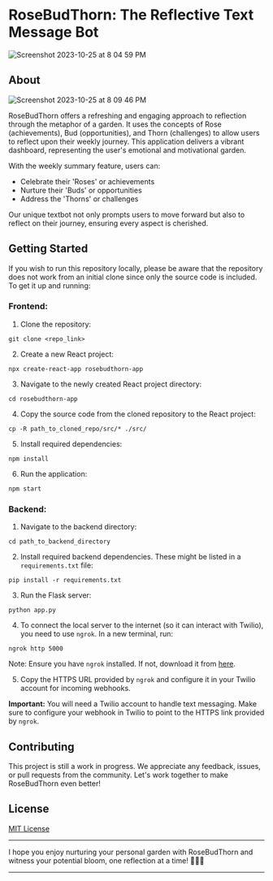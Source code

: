 # RoseBudThorn: The Reflective Text Message Bot
![Screenshot 2023-10-25 at 8 04 59 PM](https://github.com/MarlonGrandy/RoseBudThorn/assets/106160715/c2cf765c-ef5e-4d4e-b551-743d03ba01ad)

## About
![Screenshot 2023-10-25 at 8 09 46 PM](https://github.com/MarlonGrandy/RoseBudThorn/assets/106160715/61efd02f-33a2-4f49-9869-f995e2897a33)

RoseBudThorn offers a refreshing and engaging approach to reflection through the metaphor of a garden. It uses the concepts of Rose (achievements), Bud (opportunities), and Thorn (challenges) to allow users to reflect upon their weekly journey. This application delivers a vibrant dashboard, representing the user's emotional and motivational garden.

With the weekly summary feature, users can:
- Celebrate their 'Roses' or achievements
- Nurture their 'Buds' or opportunities
- Address the 'Thorns' or challenges

Our unique textbot not only prompts users to move forward but also to reflect on their journey, ensuring every aspect is cherished.


## Getting Started

If you wish to run this repository locally, please be aware that the repository does not work from an initial clone since only the source code is included. To get it up and running:

### Frontend:

1. Clone the repository:
```
git clone <repo_link>
```

2. Create a new React project:
```
npx create-react-app rosebudthorn-app
```

3. Navigate to the newly created React project directory:
```
cd rosebudthorn-app
```

4. Copy the source code from the cloned repository to the React project:
```
cp -R path_to_cloned_repo/src/* ./src/
```

5. Install required dependencies:
```
npm install
```

6. Run the application:
```
npm start
```

### Backend:

1. Navigate to the backend directory:
```
cd path_to_backend_directory
```

2. Install required backend dependencies. These might be listed in a `requirements.txt` file:
```
pip install -r requirements.txt
```

3. Run the Flask server:
```
python app.py
```

4. To connect the local server to the internet (so it can interact with Twilio), you need to use `ngrok`. In a new terminal, run:
```
ngrok http 5000
```

Note: Ensure you have `ngrok` installed. If not, download it from [here](https://ngrok.com/download).

5. Copy the HTTPS URL provided by `ngrok` and configure it in your Twilio account for incoming webhooks.

**Important:** You will need a Twilio account to handle text messaging. Make sure to configure your webhook in Twilio to point to the HTTPS link provided by `ngrok`.

## Contributing

This project is still a work in progress. We appreciate any feedback, issues, or pull requests from the community. Let's work together to make RoseBudThorn even better!

## License

[MIT License](LICENSE)

---

I hope you enjoy nurturing your personal garden with RoseBudThorn and witness your potential bloom, one reflection at a time! 🌹🌱🌵

---

